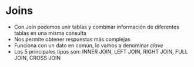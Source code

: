 # Joins

- Con Join podemos unir tablas y combinar información de diferentes tablas en una misma consulta
- Nos permite obtener respuestas más complejas
- Funciona con un dato en común, lo vamos a denominar _clave_
- Los 5 principales tipos son: INNER JOIN, LEFT JOIN, RIGHT JOIN, FULL JOIN, CROSS JOIN